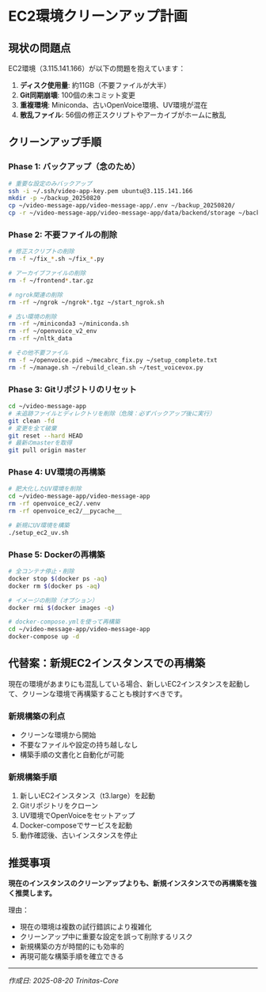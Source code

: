 # EC2環境クリーンアップ計画

## 現状の問題点

EC2環境（3.115.141.166）が以下の問題を抱えています：

1. **ディスク使用量**: 約11GB（不要ファイルが大半）
2. **Git同期崩壊**: 100個の未コミット変更
3. **重複環境**: Miniconda、古いOpenVoice環境、UV環境が混在
4. **散乱ファイル**: 56個の修正スクリプトやアーカイブがホームに散乱

## クリーンアップ手順

### Phase 1: バックアップ（念のため）
```bash
# 重要な設定のみバックアップ
ssh -i ~/.ssh/video-app-key.pem ubuntu@3.115.141.166
mkdir -p ~/backup_20250820
cp ~/video-message-app/video-message-app/.env ~/backup_20250820/
cp -r ~/video-message-app/video-message-app/data/backend/storage ~/backup_20250820/
```

### Phase 2: 不要ファイルの削除
```bash
# 修正スクリプトの削除
rm -f ~/fix_*.sh ~/fix_*.py

# アーカイブファイルの削除
rm -f ~/frontend*.tar.gz

# ngrok関連の削除
rm -rf ~/ngrok ~/ngrok*.tgz ~/start_ngrok.sh

# 古い環境の削除
rm -rf ~/miniconda3 ~/miniconda.sh
rm -rf ~/openvoice_v2_env
rm -rf ~/nltk_data

# その他不要ファイル
rm -f ~/openvoice.pid ~/mecabrc_fix.py ~/setup_complete.txt
rm -f ~/manage.sh ~/rebuild_clean.sh ~/test_voicevox.py
```

### Phase 3: Gitリポジトリのリセット
```bash
cd ~/video-message-app
# 未追跡ファイルとディレクトリを削除（危険：必ずバックアップ後に実行）
git clean -fd
# 変更を全て破棄
git reset --hard HEAD
# 最新のmasterを取得
git pull origin master
```

### Phase 4: UV環境の再構築
```bash
# 肥大化したUV環境を削除
cd ~/video-message-app/video-message-app
rm -rf openvoice_ec2/.venv
rm -rf openvoice_ec2/__pycache__

# 新規にUV環境を構築
./setup_ec2_uv.sh
```

### Phase 5: Dockerの再構築
```bash
# 全コンテナ停止・削除
docker stop $(docker ps -aq)
docker rm $(docker ps -aq)

# イメージの削除（オプション）
docker rmi $(docker images -q)

# docker-compose.ymlを使って再構築
cd ~/video-message-app/video-message-app
docker-compose up -d
```

## 代替案：新規EC2インスタンスでの再構築

現在の環境があまりにも混乱している場合、新しいEC2インスタンスを起動して、クリーンな環境で再構築することも検討すべきです。

### 新規構築の利点
- クリーンな環境から開始
- 不要なファイルや設定の持ち越しなし
- 構築手順の文書化と自動化が可能

### 新規構築手順
1. 新しいEC2インスタンス（t3.large）を起動
2. Gitリポジトリをクローン
3. UV環境でOpenVoiceをセットアップ
4. Docker-composeでサービスを起動
5. 動作確認後、古いインスタンスを停止

## 推奨事項

**現在のインスタンスのクリーンアップよりも、新規インスタンスでの再構築を強く推奨します。**

理由：
- 現在の環境は複数の試行錯誤により複雑化
- クリーンアップ中に重要な設定を誤って削除するリスク
- 新規構築の方が時間的にも効率的
- 再現可能な構築手順を確立できる

---
*作成日: 2025-08-20*
*Trinitas-Core*